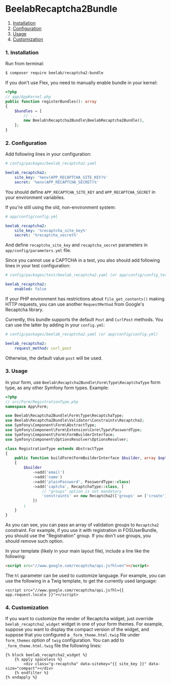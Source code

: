 BeelabRecaptcha2Bundle
======================

1. [Installation](#1-installation)
2. [Configuration](#2-configuration)
3. [Usage](#3-usage)
4. [Customization](#4-customization)

### 1. Installation

Run from terminal:

```bash
$ composer require beelab/recaptcha2-bundle
```

If you don't use Flex, you need to manually enable bundle in your kernel:

```php
<?php
// app/AppKernel.php
public function registerBundles(): array
{
    $bundles = [
        // ...
        new Beelab\Recaptcha2Bundle\BeelabRecaptcha2Bundle(),
    ];
}
```

### 2. Configuration

Add following lines in your configuration:

```yaml
# config/packages/beelab_recaptcha2.yaml

beelab_recaptcha2:
    site_key: '%env(APP_RECAPTCHA_SITE_KEY)%'
    secret: '%env(APP_RECAPTCHA_SECRET)%'
```

You should define `APP_RECAPTCHA_SITE_KEY` and `APP_RECAPTCHA_SECRET` in your environment variabiles.

If you're still using the old, non-environment system:

```yaml
# app/config/config.yml

beelab_recaptcha2:
    site_key: '%recaptcha_site_key%'
    secret: '%recaptcha_secret%'
```

And define `recaptcha_site_key` and `recaptcha_secret` parameters in `app/config/parameters.yml` file.

Since you cannot use a CAPTCHA in a test, you also should add following lines in your test configuration:

```yaml
# config/packages/test/beelab_recaptcha2.yaml (or app/config/config_test.yml)

beelab_recaptcha2:
    enabled: false
```

If your PHP environment has restrictions about `file_get_contents()` making HTTP requests,
you can use another `RequestMethod` from Google's Recaptcha library.

Currently, this bundle supports the default `Post` and `CurlPost` methods.
You can use the latter by adding in your `config.yml`:

```yaml
# config/packages/beelab_recaptcha2.yaml (or app/config/config.yml)

beelab_recaptcha2:
    request_method: curl_post
```

Otherwise, the default value `post` will be used.

### 3. Usage

In your form, use `Beelab\Recaptcha2Bundle\Form\Type\RecaptchaType` form type, as any other Symfony form types.
Example:

```php
<?php
// src/Form/RegistrationType.php
namespace App\Form;

use Beelab\Recaptcha2Bundle\Form\Type\RecaptchaType;
use Beelab\Recaptcha2Bundle\Validator\Constraints\Recaptcha2;
use Symfony\Component\Form\AbstractType;
use Symfony\Component\Form\Extension\Core\Type\PasswordType;
use Symfony\Component\Form\FormBuilderInterface;
use Symfony\Component\OptionsResolver\OptionsResolver;

class RegistrationType extends AbstractType
{
    public function buildForm(FormBuilderInterface $builder, array $options): void
    {
        $builder
            ->add('email')
            ->add('name')
            ->add('plainPassword', PasswordType::class)
            ->add('captcha', RecaptchaType::class, [
                // "groups" option is not mandatory
                'constraints' => new Recaptcha2(['groups' => ['create']]),
            ])
        ;
    }
}
```

As you can see, you can pass an array of validation groups to `Recaptcha2` constraint.
For example, if you use it with registration in FOSUserBundle, you should use the
"Registration" group. If you don't use groups, you should remove such option.

In your template (likely in your main layout file), include a line like the following:

``` html
<script src="//www.google.com/recaptcha/api.js?hl=en"></script>
```

The `hl` parameter can be used to customize language.
For example, you can use the following in a Twig template, to get the currently used language:


```jinja
<script src="//www.google.com/recaptcha/api.js?hl={{ app.request.locale }}"></script>
```

### 4. Customization

If you want to customize the render of Recaptcha widget, just override `beelab_recaptcha2_widget`
widget in one of your form themes.
For example, suppose you want to display the compact version of the widget, and suppose that
you configured a `_form_theme.html.twig` file under `form_themes` option of `twig` configuration.
You can add to `_form_theme.html.twig` file the following lines:

```html+jinja
{% block beelab_recaptcha2_widget %}
    {% apply spaceless %}
        <div class="g-recaptcha" data-sitekey="{{ site_key }}" data-size="compact"></div>
    {% endfilter %}
{% endapply %}
```

